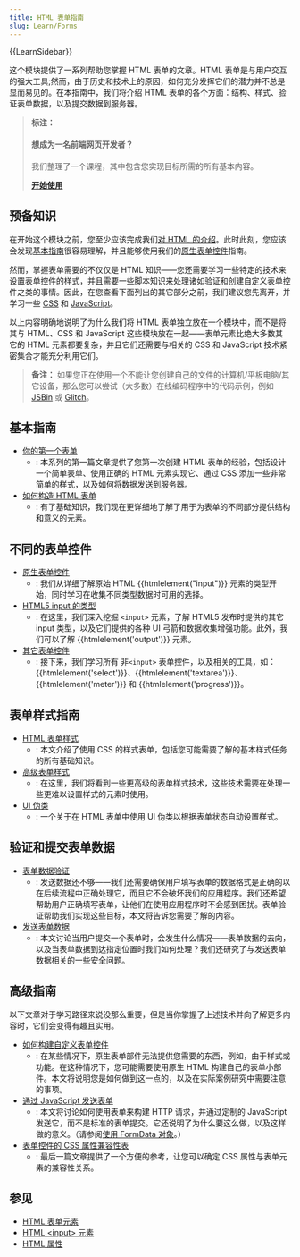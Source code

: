 ```yaml
---
title: HTML 表单指南
slug: Learn/Forms
---
```

{{LearnSidebar}}

这个模块提供了一系列帮助您掌握 HTML 表单的文章。HTML 表单是与用户交互的强大工具;然而，由于历史和技术上的原因，如何充分发挥它们的潜力并不总是显而易见的。在本指南中，我们将介绍 HTML 表单的各个方面：结构、样式、验证表单数据，以及提交数据到服务器。

> **标注：**
>
> #### 想成为一名前端网页开发者？
>
> 我们整理了一个课程，其中包含您实现目标所需的所有基本内容。
>
> [**开始使用**](/zh-CN/docs/Learn/Front-end_web_developer)

## 预备知识

在开始这个模块之前，您至少应该完成我们[对 HTML 的介绍](/zh-CN/docs/Learn/HTML/Introduction_to_HTML)。此时此刻，您应该会发现[基本指南](#基本指南)很容易理解，并且能够使用我们的[原生表单控件](/zh-CN/docs/Learn/HTML/Forms/Basic_native_form_controls)指南。

然而，掌握表单需要的不仅仅是 HTML 知识——您还需要学习一些特定的技术来设置表单控件的样式，并且需要一些脚本知识来处理诸如验证和创建自定义表单控件之类的事情。因此，在您查看下面列出的其它部分之前，我们建议您先离开，并学习一些 [CSS](/zh-CN/docs/Learn/CSS) 和 [JavaScript](/zh-CN/docs/Learn/JavaScript)。

以上内容明确地说明了为什么我们将 HTML 表单独立放在一个模块中，而不是将其与 HTML、CSS 和 JavaScript 这些模块放在一起——表单元素比绝大多数其它的 HTML 元素都要复杂，并且它们还需要与相关的 CSS 和 JavaScript 技术紧密集合才能充分利用它们。

> **备注：** 如果您正在使用一个不能让您创建自己的文件的计算机/平板电脑/其它设备，那么您可以尝试（大多数）在线编码程序中的代码示例，例如 [JSBin](https://jsbin.com/) 或 [Glitch](https://glitch.com/)。

## 基本指南

- [你的第一个表单](/zh-CN/docs/Learn/Forms/Your_first_form)
  - : 本系列的第一篇文章提供了您第一次创建 HTML 表单的经验，包括设计一个简单表单、使用正确的 HTML 元素实现它、通过 CSS 添加一些非常简单的样式，以及如何将数据发送到服务器。
- [如何构造 HTML 表单](/zh-CN/docs/Learn/Forms/How_to_structure_a_web_form)
  - : 有了基础知识，我们现在更详细地了解了用于为表单的不同部分提供结构和意义的元素。

## 不同的表单控件

- [原生表单控件](/zh-CN/docs/Learn/Forms/Basic_native_form_controls)
  - : 我们从详细了解原始 HTML {{htmlelement("input")}} 元素的类型开始，同时学习在收集不同类型数据时可用的选择。
- [HTML5 input 的类型](/zh-CN/docs/Learn/Forms/HTML5_input_types)
  - : 在这里，我们深入挖掘 `<input>` 元素，了解 HTML5 发布时提供的其它 input 类型，以及它们提供的各种 UI 弓箭和数据收集增强功能。此外，我们可以了解 {{htmlelement('output')}} 元素。
- [其它表单控件](/zh-CN/docs/Learn/Forms/Other_form_controls)
  - : 接下来，我们学习所有 非`<input>` 表单控件，以及相关的工具，如：{{htmlelement('select')}}、{{htmlelement('textarea')}}、{{htmlelement('meter')}} 和 {{htmlelement('progress')}}。

## 表单样式指南

- [HTML 表单样式](/zh-CN/docs/Learn/Forms/Styling_web_forms)
  - : 本文介绍了使用 CSS 的样式表单，包括您可能需要了解的基本样式任务的所有基础知识。
- [高级表单样式](/zh-CN/docs/Learn/Forms/Advanced_form_styling)
  - : 在这里，我们将看到一些更高级的表单样式技术，这些技术需要在处理一些更难以设置样式的元素时使用。
- [UI 伪类](/zh-CN/docs/Learn/Forms/UI_pseudo-classes)
  - : 一个关于在 HTML 表单中使用 UI 伪类以根据表单状态自动设置样式。

## 验证和提交表单数据

- [表单数据验证](/zh-CN/docs/Learn/Forms/Form_validation)
  - : 发送数据还不够——我们还需要确保用户填写表单的数据格式是正确的以在后续流程中正确处理它，而且它不会破坏我们的应用程序。我们还希望帮助用户正确填写表单，让他们在使用应用程序时不会感到困扰。表单验证帮助我们实现这些目标，本文将告诉您需要了解的内容。
- [发送表单数据](/zh-CN/docs/Learn/Forms/Sending_and_retrieving_form_data)
  - : 本文讨论当用户提交一个表单时，会发生什么情况——表单数据的去向，以及当表单数据到达指定位置时我们如何处理？我们还研究了与发送表单数据相关的一些安全问题。

## 高级指南

以下文章对于学习路径来说没那么重要，但是当你掌握了上述技术并向了解更多内容时，它们会变得有趣且实用。

- [如何构建自定义表单控件](/zh-CN/docs/Learn/Forms/How_to_build_custom_form_controls)
  - : 在某些情况下，原生表单部件无法提供您需要的东西，例如，由于样式或功能。在这种情况下，您可能需要使用原生 HTML 构建自己的表单小部件。本文将说明您是如何做到这一点的，以及在实际案例研究中需要注意的事项。
- [通过 JavaScript 发送表单](/zh-CN/docs/Learn/Forms/Sending_forms_through_JavaScript)
  - : 本文将讨论如何使用表单来构建 HTTP 请求，并通过定制的 JavaScript 发送它，而不是标准的表单提交。它还说明了为什么要这么做，以及这样做的意义。（请参阅[使用 FormData 对象](/zh-CN/docs/Web/API/FormData/Using_FormData_Objects)。）
- [表单控件的 CSS 属性兼容性表](/zh-CN/docs/Learn/Forms/Property_compatibility_table_for_form_controls)
  - : 最后一篇文章提供了一个方便的参考，让您可以确定 CSS 属性与表单元素的兼容性关系。

## 参见

- [HTML 表单元素](/zh-CN/docs/Web/HTML/Element#表单)
- [HTML \<input> 元素](/zh-CN/docs/Web/HTML/Element/Input)
- [HTML 属性](/zh-CN/docs/Web/HTML/Attributes)
